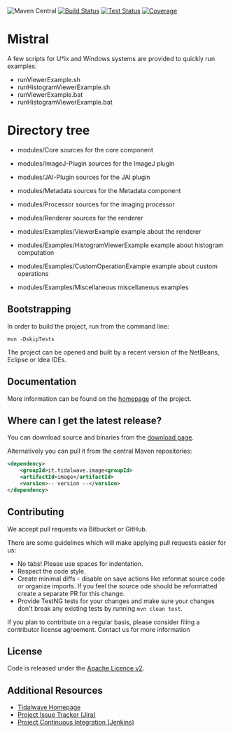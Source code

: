 ![Maven Central](https://img.shields.io/maven-central/v/it.tidalwave.image/image.svg)
[![Build Status](https://img.shields.io/jenkins/s/http/services.tidalwave.it/ci/Mistral_Build_from_Scratch.svg)](http://services.tidalwave.it/ci/view/Mistral)
[![Test Status](https://img.shields.io/jenkins/t/http/services.tidalwave.it/ci/Mistral.svg)](http://services.tidalwave.it/ci/view/Mistral)
[![Coverage](https://img.shields.io/jenkins/c/http/services.tidalwave.it/ci/Mistral.svg)](http://services.tidalwave.it/ci/view/Mistral)

Mistral
================================

A few scripts for U*ix and Windows systems are provided to quickly run examples:

+ runViewerExample.sh
+ runHistogramViewerExample.sh
+ runViewerExample.bat
+ runHistogramViewerExample.bat


Directory tree
==============

* modules/Core                              sources for the core component
* modules/ImageJ-Plugin                     sources for the ImageJ plugin
* modules/JAI-Plugin                        sources for the JAI plugin
* modules/Metadata                          sources for the Metadata component
* modules/Processor                         sources for the imaging processor
* modules/Renderer                          sources for the renderer

* modules/Examples/ViewerExample            example about the renderer
* modules/Examples/HistogramViewerExample   example about histogram computation
* modules/Examples/CustomOperationExample   example about custom operations
* modules/Examples/Miscellaneous            miscellaneous examples


Bootstrapping
-------------

In order to build the project, run from the command line:

```mvn -DskipTests```

The project can be opened and built by a recent version of the NetBeans, Eclipse or Idea IDEs.


Documentation
-------------

More information can be found on the [homepage](http://mistral.tidalwave.it) of the project.


Where can I get the latest release?
-----------------------------------
You can download source and binaries from the [download page](https://bitbucket.org/tidalwave/mistral-src/src).

Alternatively you can pull it from the central Maven repositories:

```xml
<dependency>
    <groupId>it.tidalwave.image<groupId>
    <artifactId>image</artifactId>
    <version>-- version --</version>
</dependency>
```


Contributing
------------

We accept pull requests via Bitbucket or GitHub.

There are some guidelines which will make applying pull requests easier for us:

* No tabs! Please use spaces for indentation.
* Respect the code style.
* Create minimal diffs - disable on save actions like reformat source code or organize imports. If you feel the source
  ode should be reformatted create a separate PR for this change.
* Provide TestNG tests for your changes and make sure your changes don't break any existing tests by running
```mvn clean test```.

If you plan to contribute on a regular basis, please consider filing a contributor license agreement. Contact us for
 more information


License
-------
Code is released under the [Apache Licence v2](https://www.apache.org/licenses/LICENSE-2.0.txt).


Additional Resources
--------------------

* [Tidalwave Homepage](http://tidalwave.it)
* [Project Issue Tracker (Jira)](http://services.tidalwave.it/jira/browse/MST)
* [Project Continuous Integration (Jenkins)](http://services.tidalwave.it/ci/view/Mistral)
